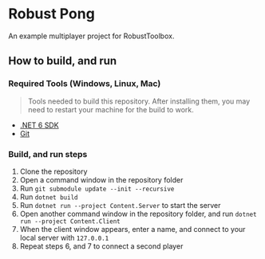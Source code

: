 # Robust Pong
An example multiplayer project for RobustToolbox.


## How to build, and run
### Required Tools (Windows, Linux, Mac)
> Tools needed to build this repository. After installing them, you may need to restart your machine for the build to work.
* [.NET 6 SDK](https://dotnet.microsoft.com/en-us/download/dotnet/6.0)
* [Git](https://git-scm.com/downloads)

### Build, and run steps
1. Clone the repository
2. Open a command window in the repository folder
3. Run `git submodule update --init --recursive`
4. Run `dotnet build`
5. Run `dotnet run --project Content.Server` to start the server
6. Open another command window in the repository folder, and run `dotnet run --project Content.Client`
7. When the client window appears, enter a name, and connect to your local server with `127.0.0.1`
8. Repeat steps 6, and 7 to connect a second player
